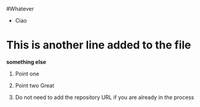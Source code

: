 #Whatever

* Ciao

# This is another line added to the file

**something else**

1. Point one
2. Point two
Great

3. Do not need to add the repository URL if you are already in the process
